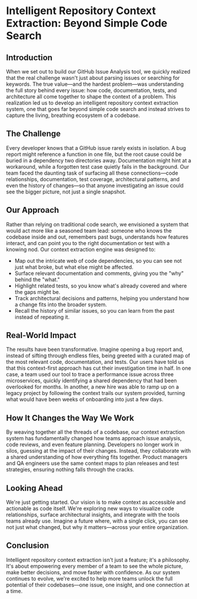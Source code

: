 # Intelligent Repository Context Extraction: Beyond Simple Code Search

## Introduction

When we set out to build our GitHub Issue Analysis tool, we quickly realized that the real challenge wasn't just about parsing issues or searching for keywords. The true value—and the hardest problem—was understanding the full story behind every issue: how code, documentation, tests, and architecture all come together to shape the context of a problem. This realization led us to develop an intelligent repository context extraction system, one that goes far beyond simple code search and instead strives to capture the living, breathing ecosystem of a codebase.

## The Challenge

Every developer knows that a GitHub issue rarely exists in isolation. A bug report might reference a function in one file, but the root cause could be buried in a dependency two directories away. Documentation might hint at a workaround, while a forgotten test case quietly fails in the background. Our team faced the daunting task of surfacing all these connections—code relationships, documentation, test coverage, architectural patterns, and even the history of changes—so that anyone investigating an issue could see the bigger picture, not just a single snapshot.

## Our Approach

Rather than relying on traditional code search, we envisioned a system that would act more like a seasoned team lead: someone who knows the codebase inside and out, remembers past bugs, understands how features interact, and can point you to the right documentation or test with a knowing nod. Our context extraction engine was designed to:

- Map out the intricate web of code dependencies, so you can see not just what broke, but what else might be affected.
- Surface relevant documentation and comments, giving you the "why" behind the "what."
- Highlight related tests, so you know what's already covered and where the gaps might be.
- Track architectural decisions and patterns, helping you understand how a change fits into the broader system.
- Recall the history of similar issues, so you can learn from the past instead of repeating it.

## Real-World Impact

The results have been transformative. Imagine opening a bug report and, instead of sifting through endless files, being greeted with a curated map of the most relevant code, documentation, and tests. Our users have told us that this context-first approach has cut their investigation time in half. In one case, a team used our tool to trace a performance issue across three microservices, quickly identifying a shared dependency that had been overlooked for months. In another, a new hire was able to ramp up on a legacy project by following the context trails our system provided, turning what would have been weeks of onboarding into just a few days.

## How It Changes the Way We Work

By weaving together all the threads of a codebase, our context extraction system has fundamentally changed how teams approach issue analysis, code reviews, and even feature planning. Developers no longer work in silos, guessing at the impact of their changes. Instead, they collaborate with a shared understanding of how everything fits together. Product managers and QA engineers use the same context maps to plan releases and test strategies, ensuring nothing falls through the cracks.

## Looking Ahead

We're just getting started. Our vision is to make context as accessible and actionable as code itself. We're exploring new ways to visualize code relationships, surface architectural insights, and integrate with the tools teams already use. Imagine a future where, with a single click, you can see not just what changed, but why it matters—across your entire organization.

## Conclusion

Intelligent repository context extraction isn't just a feature; it's a philosophy. It's about empowering every member of a team to see the whole picture, make better decisions, and move faster with confidence. As our system continues to evolve, we're excited to help more teams unlock the full potential of their codebases—one issue, one insight, and one connection at a time. 